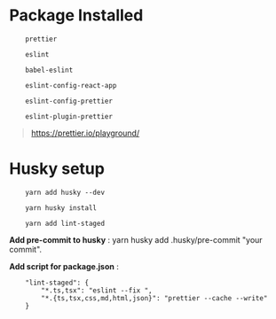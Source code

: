 # Package Installed

        prettier

        eslint

        babel-eslint

        eslint-config-react-app

        eslint-config-prettier

        eslint-plugin-prettier


> https://prettier.io/playground/

# Husky setup
        yarn add husky --dev

        yarn husky install

        yarn add lint-staged

**Add pre-commit to husky** : yarn husky add .husky/pre-commit "your commit".

**Add script for package.json** : 

        "lint-staged": {
            "*.ts,tsx": "eslint --fix ",
            "*.{ts,tsx,css,md,html,json}": "prettier --cache --write"
        }